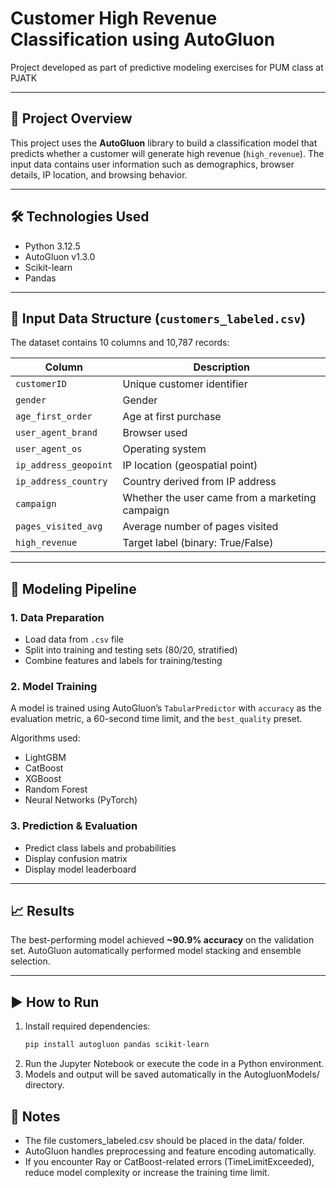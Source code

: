 #  Customer High Revenue Classification using AutoGluon

Project developed as part of predictive modeling exercises for PUM class at PJATK

---
## 🧾 Project Overview

This project uses the **AutoGluon** library to build a classification model that predicts whether a customer will generate high revenue (`high_revenue`). The input data contains user information such as demographics, browser details, IP location, and browsing behavior.

---

## 🛠️ Technologies Used

- Python 3.12.5  
- AutoGluon v1.3.0  
- Scikit-learn  
- Pandas

---

## 📁 Input Data Structure (`customers_labeled.csv`)

The dataset contains 10 columns and 10,787 records:

| Column               | Description                                        |
|----------------------|----------------------------------------------------|
| `customerID`         | Unique customer identifier                         |
| `gender`             | Gender                                             |
| `age_first_order`    | Age at first purchase                              |
| `user_agent_brand`   | Browser used                                       |
| `user_agent_os`      | Operating system                                   |
| `ip_address_geopoint`| IP location (geospatial point)                     |
| `ip_address_country` | Country derived from IP address                    |
| `campaign`           | Whether the user came from a marketing campaign    |
| `pages_visited_avg`  | Average number of pages visited                    |
| `high_revenue`       | Target label (binary: True/False)                  |

---

## 🔄 Modeling Pipeline

### 1. Data Preparation
- Load data from `.csv` file
- Split into training and testing sets (80/20, stratified)
- Combine features and labels for training/testing

### 2. Model Training
A model is trained using AutoGluon’s `TabularPredictor` with `accuracy` as the evaluation metric, a 60-second time limit, and the `best_quality` preset.

Algorithms used:
- LightGBM
- CatBoost
- XGBoost
- Random Forest
- Neural Networks (PyTorch)

### 3. Prediction & Evaluation
- Predict class labels and probabilities
- Display confusion matrix
- Display model leaderboard

---

## 📈 Results

The best-performing model achieved **~90.9% accuracy** on the validation set. AutoGluon automatically performed model stacking and ensemble selection.

---

## ▶️ How to Run

1. Install required dependencies:
   ```bash
   pip install autogluon pandas scikit-learn
2.	Run the Jupyter Notebook or execute the code in a Python environment.
3.	Models and output will be saved automatically in the AutogluonModels/ directory.

## 📌 Notes
- The file customers_labeled.csv should be placed in the data/ folder.
- AutoGluon handles preprocessing and feature encoding automatically.
- If you encounter Ray or CatBoost-related errors (TimeLimitExceeded), reduce model complexity or increase the training time limit.

